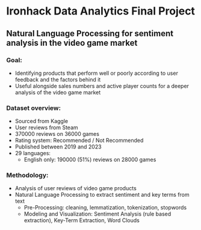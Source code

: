 # Ironhack Data Analytics Final Project
## Natural Language Processing for sentiment analysis in the video game market

### Goal:
- Identifying products that perform well or poorly according to user feedback and the factors behind it
- Useful alongside sales numbers and active player counts for a deeper analysis of the video game market

### Dataset overview:
- Sourced from Kaggle
- User reviews from Steam
- 370000 reviews on 36000 games
- Rating system: Recommended / Not Recommended
- Published between 2019 and 2023
- 29 languages:
  - English only: 190000 (51%) reviews on 28000 games

### Methodology:
- Analysis of user reviews of video game products
- Natural Language Processing to extract sentiment and key terms from text
  - Pre-Processing: cleaning, lemmatization, tokenization, stopwords
  - Modeling and Visualization: Sentiment Analysis (rule based extraction), Key-Term Extraction, Word Clouds
